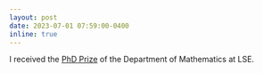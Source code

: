 ```yaml
---
layout: post
date: 2023-07-01 07:59:00-0400
inline: true 
---
```


I received the [PhD Prize](https://www.lse.ac.uk/Mathematics/Current-Students/Prizes/PhD-Prize) of the Department of Mathematics at LSE.
